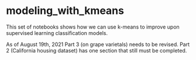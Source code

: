 # modeling_with_kmeans

This set of notebooks shows how we can use k-means to improve upon supervised learning classification models.

As of August 19th, 2021 Part 3 (on grape varietals) needs to be revised.  Part 2 (California housing dataset) has one section that still must be completed.
